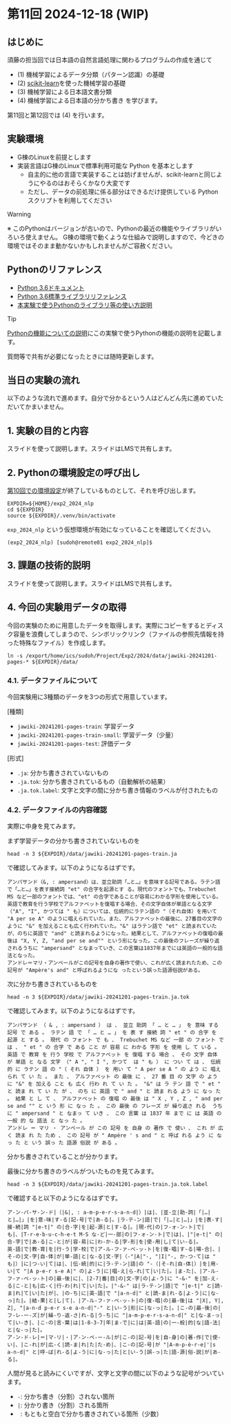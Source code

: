 # 第11回 2024-12-18 (WIP)

## はじめに
須藤の担当回では日本語の自然言語処理に関わるプログラムの作成を通じて
- (1) 機械学習によるデータ分類（パターン認識）の基礎
- (2) [scikit-learn](https://github.com/scikit-learn/scikit-learn)を使った機械学習の基礎
- (3) 機械学習による日本語文書分類
- (4) 機械学習による日本語の分かち書き
を学びます。

第11回と第12回では (4) を行います。

## 実験環境
- G棟のLinuxを前提とします
- 実装言語はG棟のLinuxで標準利用可能な Python を基本とします
  - 自主的に他の言語で実装することは妨げませんが、scikit-learnと同じようにやるのはおそらくかなり大変です
  - ただし、データの前処理に係る部分はできるだけ提供している Python スクリプトを利用してください

> [!WARNING]
> ※ このPythonはバージョンが古いので、Pythonの最近の機能やライブラリがいろいろ使えません。
> G棟の環境で動くような仕組みで説明しますので、今どきの環境ではそのまま動かないかもしれませんがご容赦ください。

## Pythonのリファレンス
- [Python 3.6ドキュメント](https://docs.python.org/ja/3.6/)
- [Python 3.6標準ライブラリリファレンス](https://docs.python.org/ja/3.6/library/index.html)
- [本実験で使うPythonのライブラリ等の使い方説明](https://github.com/lics-nara-wu/lics-exp2-2024/edit/main/README_python.md)

> [!TIP]
> [Pythonの機能についての説明](https://github.com/lics-nara-wu/lics-exp2-2024/blob/main/README_python.md)にこの実験で使うPythonの機能の説明を記載します。
>
> 質問等で共有が必要になったときには随時更新します。

## 当日の実験の流れ
以下のような流れで進めます。自分で分かるという人はどんどん先に進めていただいてかまいません。

## 1. 実験の目的と内容
スライドを使って説明します。スライドはLMSで共有します。

## 2. Pythonの環境設定の呼び出し
[第10回での環境設定](https://github.com/lics-nara-wu/lics-exp2-2024/blob/main/11Dec/README.md)が終了しているものとして、それを呼び出します。
```
EXPDIR=${HOME}/exp2_2024_nlp
cd ${EXPDIR}
source ${EXPDIR}/.venv/bin/activate
```
`exp_2024_nlp` という仮想環境が有効になっていることを確認してください。
```
(exp2_2024_nlp) [sudoh@remote01 exp2_2024_nlp]$
```

## 3. 課題の技術的説明
スライドを使って説明します。スライドはLMSで共有します。

## 4. 今回の実験用データの取得
今回の実験のために用意したデータを取得します。実際にコピーをするとディスク容量を浪費してしまうので、シンボリックリンク（ファイルの参照先情報を持った特殊なファイル）を作成します。
```
ln -s /export/home/ics/sudoh/Project/Exp2/2024/data/jawiki-20241201-pages-* ${EXPDIR}/data/
```

### 4.1. データファイルについて
今回実験用に3種類のデータを3つの形式で用意しています。

[種類]
- `jawiki-20241201-pages-train`: 学習データ
- `jawiki-20241201-pages-train-small`: 学習データ（少量）
- `jawiki-20241201-pages-test`: 評価データ

[形式]
- `.ja`: 分かち書きされていないもの
- `.ja.tok`: 分かち書きされているもの（自動解析の結果）
- `.ja.tok.label`: 文字と文字の間に分かち書き情報のラベルが付されたもの

### 4.2. データファイルの内容確認
実際に中身を見てみます。

まず学習データの分かち書きされていないものを
```
head -n 3 ${EXPDIR}/data/jawiki-20241201-pages-train.ja
```
で確認してみます。以下のようになるはずです。
```
アンパサンド（&, : ampersand）は、並立助詞「…と…」を意味する記号である。ラテン語で「…と…」を表す接続詞 "et" の合字を起源とす る。現代のフォントでも、Trebuchet MS など一部のフォントでは、"et" の合字であることが容易にわかる字形を使用している。
英語で教育を行う学校でアルファベットを復唱する場合、その文字自体が単語となる文字（"A", "I", かつては " も）については、伝統的にラテン語の "（それ自体）を用いて "A per se A" のように唱えられていた。また、アルファベットの最後に、27番目の文字のように "&" を加えることも広く行われていた。"&" はラテン語で "et" と読まれていたが、のちに英語で "and" と読まれるようになった。結果として、アルファベットの復唱の最後は "X, Y, Z, "and per se and"" という形になった。この最後のフレーズが繰り返されるうちに "ampersand" となまっていき、この言葉は1837年までには英語の一般的な語法となった。
アンドレ＝マリ・アンペールがこの記号を自身の著作で使い、これが広く読まれたため、この記号が "Ampère's and" と呼ばれるようにな ったという誤った語源俗説がある。
```

次に分かち書きされているものを
```
head -n 3 ${EXPDIR}/data/jawiki-20241201-pages-train.ja.tok
```
で確認してみます。以下のようになるはずです。
```
アンパサンド （ & , : ampersand ） は 、 並立 助詞 「 … と … 」 を 意味 する 記号 で ある 。 ラテン 語 で 「 … と … 」 を 表 す 接続 詞 " et " の 合字 を 起源 と する 。 現代 の フォント で も 、 Trebuchet MS など 一部 の フォント で は 、 " et " の 合字 で ある こと が 容易 に わかる 字形 を 使用 し て いる 。 
英語 で 教育 を 行う 学校 で アルファベット を 復唱 する 場合 、 その 文字 自体 が 単語 と なる 文字 （" A ", " I ", かつて  は " も ） に つい て は 、 伝統 的 に ラテン 語 の "（ それ 自体 ） を 用い て " A per se A " の よう に 唱え られ て い た 。 また 、 アルファベット の 最後 に 、 27 番 目 の 文字 の よう に "&" を 加える こと も 広く 行わ れ て い た 。 "&" は ラ テン 語 で " et " と 読ま れ て い た が 、 のち に 英語 で " and " と 読ま れる よう に なっ た 。 結果 と し て 、 アルファベット の 復唱 の 最後 は " X , Y , Z , " and per se and "" と いう 形 に なっ た 。 この 最後 の フレーズ が 繰り返さ れる  うち に " ampersand " と なまっ て いき 、 この 言葉 は 1837 年 まで に は 英語 の 一般 的 な 語法 と なっ た 。 
アンドレ ＝ マリ ・ アンペール が この 記号 を 自身 の 著作 で 使い 、 これ が 広く 読ま れ た ため 、 この 記号 が " Ampère ' s and " と 呼ば れる よう に なっ た と いう 誤っ た 語源 俗説 が ある 。 
```
分かち書きされていることが分かります。

最後に分かち書きのラベルがついたものを見てみます。
```
head -n 3 ${EXPDIR}/data/jawiki-20241201-pages-train.ja.tok.label
```
で確認すると以下のようになるはずです。
```
ア-ン-パ-サ-ン-ド|（|&|, : a-m-p-e-r-s-a-n-d|）|は|、|並-立|助-詞|「|…|と|…|」|を|意-味|す-る|記-号|で|あ-る|。|ラ-テ-ン|語|で|「|…|と|…|」|を|表-す|接-続|詞 "|e-t|" の|合-字|を|起-源|と|す-る|。|現-代|の|フ-ォ-ン-ト|で|も|、|T-r-e-b-u-c-h-e-t M-S な-ど|一-部|の|フ-ォ-ン-ト|で|は|、|"|e-t|" の|合-字|で|あ-る|こ-と|が|容-易|に|わ-か-る|字-形|を|使-用|し|て|い-る|。
英-語|で|教-育|を|行-う|学-校|で|ア-ル-フ-ァ-ベ-ッ-ト|を|復-唱|す-る|場-合|、|そ-の|文-字|自-体|が|単-語|と|な-る|文-字|（-"|A|"-, "|I|"-, か-つ-て|は " も|）|に|つ-い|て|は|、|伝-統|的|に|ラ-テ-ン|語|の "-（|そ-れ|自-体|）|を|用-い|て "|A p-e-r s-e A|" の|よ-う|に|唱-え|ら-れ|て|い|た|。|ま-た|、|ア-ル-フ-ァ-ベ-ッ-ト|の|最-後|に|、|2-7|番|目|の|文-字|の|よ-う|に "-&-" を|加-え-る|こ-と|も|広-く|行-わ|れ|て|い|た|。|"-&-" は|ラ-テ-ン|語|で "|e-t|" と|読-ま|れ|て|い|た|が|、|の-ち|に|英-語|で "|a-n-d|" と|読-ま|れ-る|よ-う|に|な-っ|た|。|結-果|と|し|て|、|ア-ル-フ-ァ-ベ-ッ-ト|の|復-唱|の|最-後|は "|X|, Y|, Z|, "|a-n-d p-e-r s-e a-n-d|"-" と|い-う|形|に|な-っ|た|。|こ-の|最-後|の|フ-レ-ー-ズ|が|繰-り-返-さ|れ-る|う-ち|に "|a-m-p-e-r-s-a-n-d|" と|な-ま-っ|て|い-き|、|こ-の|言-葉|は|1-8-3-7|年|ま-で|に|は|英-語|の|一-般|的|な|語-法|と|な-っ|た|。
ア-ン-ド-レ|＝|マ-リ|・|ア-ン-ペ-ー-ル|が|こ-の|記-号|を|自-身|の|著-作|で|使-い|、|こ-れ|が|広-く|読-ま|れ|た|た-め|、|こ-の|記-号|が "|A-m-p-è-r-e|'|s a-n-d|" と|呼-ば|れ-る|よ-う|に|な-っ|た|と|い-う|誤-っ|た|語-源|俗-説|が|あ-る|。
```
人間が見ると読みにくいですが、文字と文字の間に以下のような記号がついています。
- `-`: 分かち書き（分割）されない箇所
- `|`: 分かり書き（分割）される箇所
- ` `: もともと空白で分かち書きされている箇所（少数）
